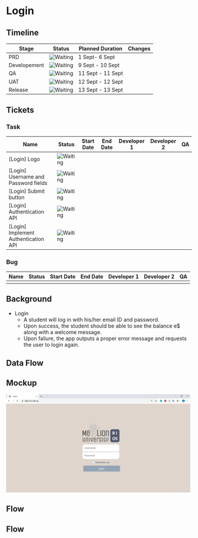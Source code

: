 # Login
## Timeline

| Stage        | Status                                                 | Planned Duration  | Changes |
| ------------ | ------------------------------------------------------ | ----------------- | ------- |
| PRD          | ![Waiting](https://img.shields.io/badge/-Waiting-grey) | 1 Sept- 6 Sept    |         |
| Developement | ![Waiting](https://img.shields.io/badge/-Waiting-grey) | 9 Sept - 10 Sept  |         |
| QA           | ![Waiting](https://img.shields.io/badge/-Waiting-grey) | 11 Sept - 11 Sept |         |
| UAT          | ![Waiting](https://img.shields.io/badge/-Waiting-grey) | 12 Sept - 12 Sept |         |
| Release      | ![Waiting](https://img.shields.io/badge/-Waiting-grey) | 13 Sept - 13 Sept |         |

## Tickets
### Task
| Name | Status | Start Date | End Date | Developer 1 | Developer 2 | QA |
| - | - | - | - | - | - | - |
| [Login] Logo | ![Waiting](https://img.shields.io/badge/-Waiting-grey) |  |  |  |  |  |
| [Login] Username and Password fields | ![Waiting](https://img.shields.io/badge/-Waiting-grey) |  |  |  |  |  |
| [Login] Submit button | ![Waiting](https://img.shields.io/badge/-Waiting-grey) |  |  |  |  |  |
| [Login] Authentication API | ![Waiting](https://img.shields.io/badge/-Waiting-grey) |  |  |  |  |  |
| [Login] Implement Authentication API | ![Waiting](https://img.shields.io/badge/-Waiting-grey) |  |  |  |  |  |

### Bug
| Name | Status | Start Date | End Date | Developer 1 | Developer 2 | QA |
| - | - | - | - | - | - | - |
|  |  |  |  |  |  |  |

## Background
 - Login
   - A student will log in with his/her email ID and password.
   - Upon success, the student should be able to see the balance e$ along with a welcome message.
   - Upon failure, the app outputs a proper error message and requests the user to login again.

## Data Flow

## Mockup
<img src="Login.png" width="500">

## Flow
## Flow